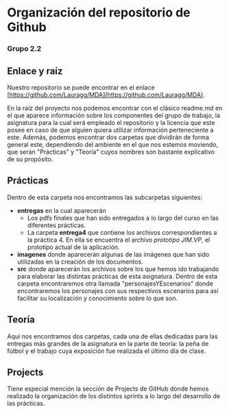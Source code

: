 # Organización del repositorio de Github

### Grupo 2.2

## Enlace y raíz
Nuestro repositorio se puede encontrar en el enlace [https://github.com/Lauragg/MDA](https://github.com/Lauragg/MDA).

En la raíz del proyecto nos podemos encontrar con el clásico readme.md en el que aparece información sobre los componentes del grupo de trabajo, la asignatura para la cual será empleado el repositorio y la licencia que este posee en caso de que alguien quiera utilizar información perteneciente a este. Además, podemos encontrar dos carpetas que dividirán de forma general este, dependiendo del ambiente en el que nos estemos moviendo, que serán "Prácticas" y "Teoría" cuyos nombres son bastante explicativo de su propósito.

## Prácticas

Dentro de esta carpeta nos encontramos las subcarpetas siguientes:

+ **entregas** en la cual aparecerán
  - Los pdfs finales que han sido entregados a lo largo del curso en las diferentes prácticas.
  - La carpeta **entrega4** que contiene los archivos correspondientes a la práctica 4. En ella se encuentra el archivo _prototipo JIM.VP_, el prototipo actual de la aplicación.
+ **imagenes** donde aparecerán algunas de las imágenes que han sido utilizadas en la creación de los documentos.
+ **src** donde aparecerán los archivos sobre los que hemos ido trabajando para elaborar las distintas prácticas de esta asignatura. Dentro de esta carpeta encontraremos otra llamada "personajesYEscenarios" donde encontraremos los personajes con sus respectivos escenarios para así facilitar su localización y conocimiento sobre lo que son.

## Teoría

Aquí nos encontramos dos carpetas, cada una de ellas dedicadas para las entregas más grandes de la asignatura en la parte de teoría: la peña de fútbol y el trabajo cuya exposición fue realizada el último día de clase.

## Projects

Tiene especial mención la sección de Projects de GitHub dónde hemos realizado la organización de los distintos sprints a lo largo del desarrollo de las prácticas.
